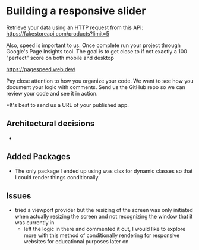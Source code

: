 # Building a responsive slider

Retrieve your data using an HTTP request from this API:
https://fakestoreapi.com/products?limit=5

Also, speed is important to us. Once complete run your project through Google's Page Insights tool. The goal is to get close to if not exactly a 100 "perfect" score on both mobile and desktop

https://pagespeed.web.dev/

Pay close attention to how you organize your code. We want to see how you document your logic with comments.
Send us the GitHub repo so we can review your code and see it in action.

\*It's best to send us a URL of your published app.

## Architectural decisions

-

## Added Packages

- The only package I ended up using was clsx for dynamic classes so that I could render things conditionally.

## Issues

- tried a viewport provider but the resizing of the screen was only initiated when actually resizing the screen and not recognizing the window that it was currently in
  - left the logic in there and commented it out, I would like to explore more with this method of conditionally rendering for responsive websites for educational purposes later on

